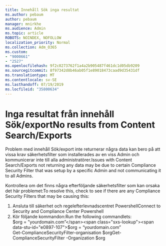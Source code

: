 ```yaml
---
title: Innehåll Sök inga resultat
ms.author: pebaum
author: pebaum
manager: mnirkhe
ms.audience: Admin
ms.topic: article
ROBOTS: NOINDEX, NOFOLLOW
localization_priority: Normal
ms.collection: Adm_O365
ms.custom:
- "9000661"
- "2527"
ms.openlocfilehash: 9f2c0273762f1a4a2b905487f461dc1d05db9209
ms.sourcegitcommit: 8f97342d8b46ab05f1e89018473caad9d35431df
ms.translationtype: MT
ms.contentlocale: sv-SE
ms.lasthandoff: 07/19/2019
ms.locfileid: "35800634"
---
```

# <a name="no-results-from-content-searchexports"></a><span data-ttu-id="e0897-102">Inga resultat från innehåll Sök/export</span><span class="sxs-lookup"><span data-stu-id="e0897-102">No results from Content Search/Exports</span></span>

<span data-ttu-id="e0897-103">Problem med innehåll Sök/export inte returnerar några data kan bero på att vissa krav säkerhetsfilter som installerades av en viss Admin och kommunicerar inte till alla administratörer.</span><span class="sxs-lookup"><span data-stu-id="e0897-103">Issues with Content Search/Exports not returning any data may be due to certain Compliance Security Filter that was setup by a specific Admin and not communicating it to all Admins.</span></span>

<span data-ttu-id="e0897-104">Kontrollera om det finns några efterföljande säkerhetsfilter som kan orsaka det här problemet:</span><span class="sxs-lookup"><span data-stu-id="e0897-104">To resolve this, check to see if there are any Compliance Security Filters that may be causing this:</span></span>
1. <span data-ttu-id="e0897-105">Ansluta till säkerhet och regelefterlevnadscentret Powershell</span><span class="sxs-lookup"><span data-stu-id="e0897-105">Connect to Security and Compliance Center Powershell</span></span>
2. <span data-ttu-id="e0897-106">Kör följande kommandon:</span><span class="sxs-lookup"><span data-stu-id="e0897-106">Run the following commandlets:</span></span>
<br><span data-ttu-id="e0897-107">$org = ”yourdomain.com”</span><span class="sxs-lookup"><span data-stu-id="e0897-107">$org = “yourdomain.com”</span></span>
<br><span data-ttu-id="e0897-108">Get-ComplianceSecurityFilter-organisation $org</span><span class="sxs-lookup"><span data-stu-id="e0897-108">Get-ComplianceSecurityFilter -Organization $org</span></span>